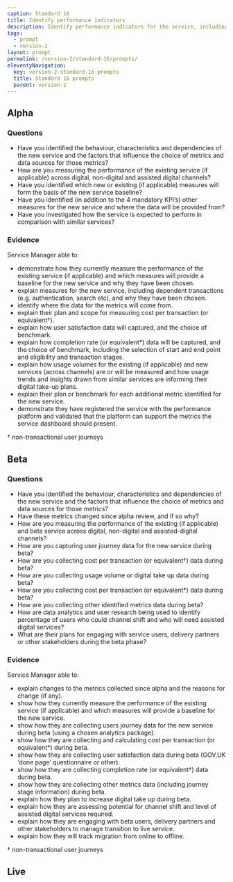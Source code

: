 ```yaml
---
caption: Standard 16
title: Identify performance indicators
description: Identify performance indicators for the service, including the 4 mandatory key performance indicators (KPIs) defined in the manual. Establish a benchmark for each metric and make a plan to enable improvements.
tags:
  - prompt
  - version-2
layout: prompt
permalink: /version-2/standard-16/prompts/
eleventyNavigation:
  key: version-2-standard-16-prompts
  title: Standard 16 prompts
  parent: version-2
---
```


## Alpha

### Questions

- Have you identified the behaviour, characteristics and dependencies of the new service and the factors that influence the choice of metrics and data sources for those metrics?
- How are you measuring the performance of the existing service (if applicable) across digital, non-digital and assisted digital channels?
- Have you identified which new or existing (if applicable) measures will form the basis of the new service baseline?
- Have you identified (in addition to the 4 mandatory KPI’s) other measures for the new service and where the data will be provided from?
- Have you investigated how the service is expected to perform in comparison with similar services?

### Evidence

Service Manager able to:

- demonstrate how they currently measure the performance of the existing service (if applicable) and which measures will provide a baseline for the new service and why they have been chosen.
- explain measures for the new service, including dependent transactions (e.g. authentication, search etc), and why they have been chosen.
- identify where the data for the metrics will come from.
- explain their plan and scope for measuring cost per transaction (or equivalent†).
- explain how user satisfaction data will captured, and the choice of benchmark.
- explain how completion rate (or equivalent*) data will be captured, and the choice of benchmark, including the selection of start and end point and eligibility and transaction stages.
- explain how usage volumes for the existing (if applicable) and new services (across channels) are or will be measured and how usage trends and insights drawn from similar services are informing their digital take-up plans.
- explain their plan or benchmark for each additional metric identified for the new service.
- demonstrate they have registered the service with the performance platform and validated that the platform can support the metrics the service dashboard should present.

† non-transactional user journeys

## Beta

### Questions

- Have you identified the behaviour, characteristics and dependencies of the new service and the factors that influence the choice of metrics and data sources for those metrics?
- Have these metrics changed since alpha review, and if so why?
- How are you measuring the performance of the existing (if applicable) and beta service across digital, non-digital and assisted-digital channels?
- How are you capturing user journey data for the new service during beta?
- How are you collecting cost per transaction (or equivalent†) data during beta?
- How are you collecting usage volume or digital take up data during beta?
- How are you collecting cost per transaction (or equivalent*) data during beta?
- How are you collecting other identified metrics data during beta?
- How are data analytics and user research being used to identify percentage of users who could channel shift and who will need assisted digital services?
- What are their plans for engaging with service users, delivery partners or other stakeholders during the beta phase?

### Evidence

Service Manager able to:

- explain changes to the metrics collected since alpha and the reasons for change (if any).
- show how they currently measure the performance of the existing service (if applicable) and which measures will provide a baseline for the new service.
- show how they are collecting users journey data for the new service during beta (using a chosen analytics package).
- show how they are collecting and calculating cost per transaction (or equivalent*) during beta.
- show how they are collecting user satisfaction data during beta (GOV.UK ‘done page’ questionnaire or other).
- show how they are collecting completion rate (or equivalent†) data during beta.
- show how they are collecting other metrics data (including journey stage information) during beta.
- explain how they plan to increase digital take up during beta.
- explain how they are assessing potential for channel shift and level of assisted digital services required.
- explain how they are engaging with beta users, delivery partners and other stakeholders to manage transition to live service.
- explain how they will track migration from online to offline.

† non-transactional user journeys

## Live
